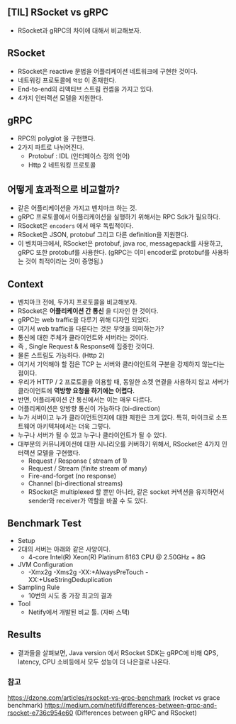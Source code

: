 ## [TIL] RSocket vs gRPC

* RSocket과 gRPC의 차이에 대해서 비교해보자.

## RSocket

* RSocket은 reactive 문법을 어플리케이션 네트워크에 구현한 것이다.
* 네트워킹 프로토콜에 `역압` 이 존재한다.
* End-to-end의 리액티브 스트림 컨셉을 가지고 있다.
* 4가지 인터랙션 모델을 지원한다.

## gRPC

* RPC의 polyglot 을 구현했다.
* 2가지 파트로 나뉘어진다.
  * Protobuf : IDL (인터페이스 정의 언어)
  * Http 2 네트워킹 프로토콜

## 어떻게 효과적으로 비교할까?

* 같은 어플리케이션을 가지고 벤치마크 하는 것.
* gRPC 프로토콜에서 어플리케이션을 실행하기 위해서는 RPC Sdk가 필요하다.
* RSocket은 `encoders` 에서 매우 독립적이다.
* RSocket은 JSON, protobuf 그리고 다른 definition을 지원한다.
* 이 벤치마크에서, RSocket은 protobuf, java roc, messagepack를 사용하고, gRPC 또한 protobuf를 사용한다. (gRPC는 이미 encoder로 protobuf를 사용하는 것이 최적이라는 것이 증명됨.)

## Context

* 벤치마크 전에, 두가지 프로토콜을 비교해보자.
* RSocket은 __어플리케이션 간 통신__ 을 디자인 한 것이다.
* gRPC는 web traffic을 다루기 위해 디자인 되었다.
* 여기서 web traffic을 다룬다는 것은 무엇을 의미하는가?
* 통신에 대한 주체가 클라이언트와 서버라는 것이다.
* 즉 , Single Request & Response에 집중한 것이다.
* 물론 스트림도 가능하다. (Http 2)
* 여기서 기억해야 할 점은 TCP 는 서버와 클라이언트의 구분을 강제하지 않는다는 점이다.
* 우리가 HTTP / 2 프로토콜을 이용할 때, 동일한 소켓 연결을 사용하지 않고 서버가 클라이언트에 __역방향 요청을 하기에는 어렵다.__
* 반면, 어플리케이션 간 통신에서는 이는 매우 다르다.
* 어플리케이션은 양방향 통신이 가능하다 (bi-direction)
* 누가 서버이고 누가 클라이언트인지에 대한 제한은 크게 없다. 특히, 마이크로 소프트웨어 아키텍처에서는 더욱 그렇다.
* 누구나 서버가 될 수 있고 누구나 클라이언트가 될 수 있다.
* 대부분의 커뮤니케이션에 대한 시나리오를 커버하기 위해서, RSocket은 4가지 인터랙션 모델을 구현했다.
  * Request / Response ( stream of 1)
  * Request / Stream (finite stream of many)
  * Fire-and-forget (no response)
  * Channel (bi-directional streams)
  * RSocket은 multiplexed 할 뿐만 아니라, 같은 socket 커넥션을 유지하면서 sender와 receiver가 역할을 바꿀 수 도 있다.

## Benchmark Test

* Setup
* 2대의 서버는 아래와 같은 사양이다.
  * 4-core Intel(R) Xeon(R) Platinum 8163 CPU @ 2.50GHz + 8G
* JVM Configuration
  * -Xmx2g -Xms2g -XX:+AlwaysPreTouch -XX:+UseStringDeduplication
* Sampling Rule
  * 10번의 시도 중 가장 최고의 결과
* Tool
  * Netify에서 개발된 비교 툴. (자바 스택)

## Results

* 결과들을 살펴보면, Java version 에서 RSocket SDK는 gRPC에 비해 QPS, latency, CPU 소비등에서 모두 성능이 더 나은걸로 나온다.

### 참고

https://dzone.com/articles/rsocket-vs-grpc-benchmark (rocket vs grace benchmark)
https://medium.com/netifi/differences-between-grpc-and-rsocket-e736c954e60 (Differences between gRPC and RSocket)
